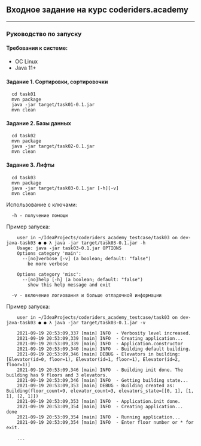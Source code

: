 ## Входное задание на курс coderiders.academy

---

### Руководство по запуску

#### Требования к системе: 
- ОС Linux
- Java 11+

#### Задание 1. Сортировки, сортировочки
```
  cd task01
  mvn package
  java -jar target/task01-0.1.jar
  mvn clean
```

#### Зaдание 2. Базы данных
```
  cd task02
  mvn package
  java -jar target/task02-0.1.jar
  mvn clean
```

#### Зaдание 3. Лифты
```
  cd task03
  mvn package
  java -jar target/task03-0.1.jar [-h][-v]
  mvn clean
```

Использование с ключами:

```
  -h - получение помощи
```

Пример запуска:

```
    user in ~/IdeaProjects/coderiders_academy_testcase/task03 on dev-java-task03 ● ● λ java -jar target/task03-0.1.jar -h
    Usage: java -jar task03-0.1.jar OPTIONS
    Options category 'main':
      --[no]verbose [-v] (a boolean; default: "false")
        be more verbose
    
    Options category 'misc':
      --[no]help [-h] (a boolean; default: "false")
        show this help message and exit
```

```
  -v - включение логиования и больше отладочной информации
```

Пример запуска:

```
    user in ~/IdeaProjects/coderiders_academy_testcase/task03 on dev-java-task03 ● ● λ java -jar target/task03-0.1.jar -v
    
    2021-09-19 20:53:09,337 [main] INFO  - Verbosity level increased.
    2021-09-19 20:53:09,339 [main] INFO  - Creating application...
    2021-09-19 20:53:09,339 [main] INFO  - Application.constructor
    2021-09-19 20:53:09,340 [main] INFO  - Building default building.
    2021-09-19 20:53:09,346 [main] DEBUG - Elevators in building: [Elevator(id=0, floor=1), Elevator(id=1, floor=1), Elevator(id=2, floor=1)]
    2021-09-19 20:53:09,346 [main] INFO  - Building init done. The building has 9 floors and 3 elevators.
    2021-09-19 20:53:09,346 [main] INFO  - Getting building state...
    2021-09-19 20:53:09,353 [main] DEBUG - Building created as: Building(floor_count=9, elevator_count=3, elevators_state=[[0, 1], [1, 1], [2, 1]])
    2021-09-19 20:53:09,353 [main] INFO  - Application.init done.
    2021-09-19 20:53:09,354 [main] INFO  - Creating application... done
    2021-09-19 20:53:09,354 [main] INFO  - Running application...
    2021-09-19 20:53:09,354 [main] INFO  - Enter floor number or * for exit.
    
    ...
```
